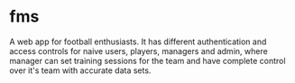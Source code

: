 # fms
A web app for football enthusiasts. It has different authentication and access controls for naive users, players, managers and admin, where manager can set training sessions for the team and have complete control over it's team with accurate data sets.
